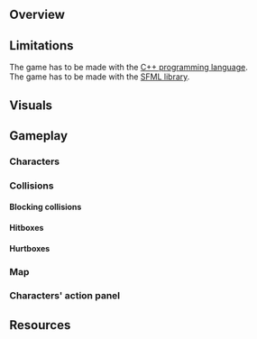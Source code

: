 
## Overview

## Limitations

The game has to be made with the [C++ programming language](#resources).<br>
The game has to be made with the [SFML library](#resources).<br>

## Visuals

## Gameplay

### Characters

### Collisions

#### Blocking collisions

#### Hitboxes

#### Hurtboxes

### Map

### Characters' action panel

## Resources